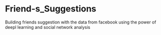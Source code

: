 # Friend-s_Suggestions
Building friends suggestion with the data from facebook 
using the power of deepl learning and social network analysis
